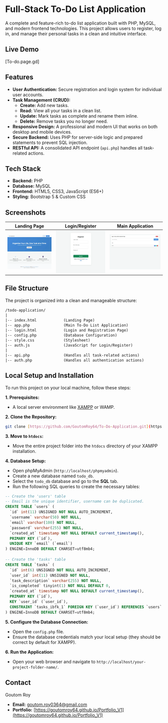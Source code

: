 # Full-Stack To-Do List Application

A complete and feature-rich to-do list application built with PHP, MySQL, and modern frontend technologies. This project allows users to register, log in, and manage their personal tasks in a clean and intuitive interface.

## Live Demo

[To-do.page.gd]

## Features

- **User Authentication:** Secure registration and login system for individual user accounts.
- **Task Management (CRUD):**
    - **Create:** Add new tasks.
    - **Read:** View all your tasks in a clean list.
    - **Update:** Mark tasks as complete and rename them inline.
    - **Delete:** Remove tasks you no longer need.
- **Responsive Design:** A professional and modern UI that works on both desktop and mobile devices.
- **Secure Backend:** Uses PHP for server-side logic and prepared statements to prevent SQL injection.
- **RESTful API:** A consolidated API endpoint (`api.php`) handles all task-related actions.

## Tech Stack

- **Backend:** PHP
- **Database:** MySQL
- **Frontend:** HTML5, CSS3, JavaScript (ES6+)
- **Styling:** Bootstrap 5 & Custom CSS

## Screenshots

| Landing Page | Login/Register | Main Application |
| :---: | :---: | :---: |
| ![Landing Page](image/landing_page.webp) | ![Login Page](image/register.webp) | ![App Page](image/main_app.webp) |

## File Structure

The project is organized into a clean and manageable structure:

```
/todo-application/
|
|-- index.html            (Landing Page)
|-- app.php               (Main To-Do List Application)
|-- login.html            (Login and Registration Page)
|-- config.php            (Database Configuration)
|-- style.css             (Stylesheet)
|-- auth.js               (JavaScript for Login/Register)
|
|-- api.php               (Handles all task-related actions)
|-- auth.php              (Handles all authentication actions)
```

## Local Setup and Installation

To run this project on your local machine, follow these steps:

**1. Prerequisites:**
   - A local server environment like [XAMPP](https://www.apachefriends.org/index.html) or WAMP.

**2. Clone the Repository:**
   ```bash
   git clone [https://github.com/GoutomRoy64/To-Do-Application.git](https://github.com/GoutomRoy64/To-Do-Application.git)
   ```

**3. Move to `htdocs`:**
   - Move the entire project folder into the `htdocs` directory of your XAMPP installation.

**4. Database Setup:**
   - Open phpMyAdmin (`http://localhost/phpmyadmin`).
   - Create a new database named `todo_db`.
   - Select the `todo_db` database and go to the **SQL** tab.
   - Run the following SQL queries to create the necessary tables:

   ```sql
   -- Create the 'users' table
   -- Email is the unique identifier, username can be duplicated.
   CREATE TABLE `users` (
     `id` int(11) UNSIGNED NOT NULL AUTO_INCREMENT,
     `username` varchar(50) NOT NULL,
     `email` varchar(100) NOT NULL,
     `password` varchar(255) NOT NULL,
     `created_at` timestamp NOT NULL DEFAULT current_timestamp(),
     PRIMARY KEY (`id`),
     UNIQUE KEY `email` (`email`)
   ) ENGINE=InnoDB DEFAULT CHARSET=utf8mb4;

   -- Create the 'tasks' table
   CREATE TABLE `tasks` (
     `id` int(6) UNSIGNED NOT NULL AUTO_INCREMENT,
     `user_id` int(11) UNSIGNED NOT NULL,
     `task_description` varchar(255) NOT NULL,
     `is_completed` tinyint(1) NOT NULL DEFAULT 0,
     `created_at` timestamp NOT NULL DEFAULT current_timestamp(),
     PRIMARY KEY (`id`),
     KEY `user_id` (`user_id`),
     CONSTRAINT `tasks_ibfk_1` FOREIGN KEY (`user_id`) REFERENCES `users` (`id`) ON DELETE CASCADE
   ) ENGINE=InnoDB DEFAULT CHARSET=utf8mb4;
   ```

**5. Configure the Database Connection:**
   - Open the `config.php` file.
   - Ensure the database credentials match your local setup (they should be correct by default for XAMPP).

**6. Run the Application:**
   - Open your web browser and navigate to `http://localhost/your-project-folder-name/`.

## Contact

Goutom Roy
- **Email:** [goutom.roy0364@gmail.com](mailto:goutom.roy0364@gmail.com)
- **Portfolio:** [https://goutomroy64.github.io/Portfolio_V1](https://goutomroy64.github.io/Portfolio_V1)


